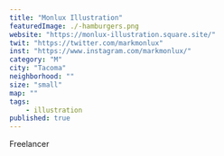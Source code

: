 ```yaml
---
title: "Monlux Illustration"
featuredImage: ./-hamburgers.png
website: "https://monlux-illustration.square.site/"
twit: "https://twitter.com/markmonlux"
inst: "https://www.instagram.com/markmonlux/"
category: "M"
city: "Tacoma"
neighborhood: ""
size: "small"
map: ""
tags:
    - illustration
published: true
---
```

Freelancer


